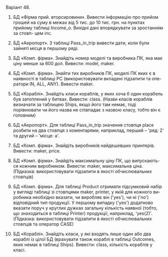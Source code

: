 Варіант 48.
1. БД «Фірма прий. вторсировини». Вивести інформацію про прийом
грошей на суму в межах від 5 тис. до 10 тис. грн. на пунктах прийому
таблиці Income_o. Вихідні дані впорядкувати за зростанням за стовп-
цем inc.

2. БД «Аеропорт». З таблиці Pass_in_trip вивести дати, коли були
зайняті місця в першому ряді.

3. БД «Комп. фірма». Знайдіть номер моделі та виробника ПК, яка має
ціну менше за 600 дол. Вивести: model, maker.

4. БД «Комп. фірма». Знайти тих виробників ПК, моделі ПК яких є
в наявності в таблиці PC (використовувати вкладені підзапити та опе-
ратори IN, ALL, ANY). Вивести maker.

5. БД «Кораблі». Знайдіть класи кораблів, у яких хоча б один корабель
був затоплений у битвах. Вивести: class. (Назви класів кораблів
визначати за таблицею Ships, якщо його там немає, тоді порівнювати
чи його назва не співпадає з назвою класу, тобто він є головним)

6. БД «Аеропорт». Для таблиці Pass_in_trip значення стовпця place
розбити на два стовпця з коментарями, наприклад, перший – 'ряд: 2' та
другий – 'місце: a'.

7. БД «Комп. фірма». Знайдіть виробників найдешевших принтерів.
Вивести: maker, price.

8. БД «Комп. фірма». Знайдіть максимальну ціну ПК, що випускають-
ся кожним виробником. Вивести: maker, максимальна ціна. (Підказка:
використовувати підзапити в якості обчислювальних стовпців)

9. БД «Комп. фірма». Для таблиці Product отримати підсумковий набір
у вигляді таблиці зі стовпцями maker, printer, у якій для кожного ви-
робника необхідно вказати, чи виробляє він ('yes'), чи ні ('no')
відповідний тип продукції. У першому випадку ('yes') додатково
вказати поруч у круглих дужках загальну кількість наявної (тобто, що
знаходиться в таблиці Printer) продукції, наприклад, 'yes(2)'. (Підказка:
використовувати підзапити в якості обчислювальних стовпців та
оператор CASE)

10. БД «Кораблі». Знайдіть класи, у які входять лише один або два
кораблі із цілої БД (врахувати також кораблі в таблиці Outcomes, яких
немає в таблиці Ships). Вивести: class, кількість кораблів у класі.
